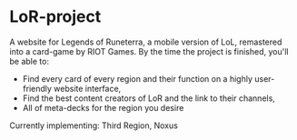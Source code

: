# LoR-project

A website for Legends of Runeterra, a mobile version of LoL, remastered into a card-game by RIOT Games.
By the time the project is finished, you'll be able to:
  - Find every card of every region and their function on a highly user-friendly website interface,
  - Find the best content creators of LoR and the link to their channels,
  - All of meta-decks for the region you desire
  
 Currently implementing: Third Region, Noxus
